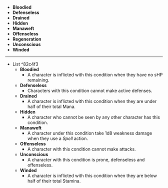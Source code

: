 - **Bloodied**
- **Defenseless**
- **Drained**
- **Hidden**
- **Manaweft**
- **Offenseless**
- **Regeneration**
- **Unconscious**
- **Winded**
---
- List  ^82c4f3
	- **Bloodied**
		- A character is inflicted with this condition when they have no sHP remaining.
	- **Defenseless**
		- Characters with this condition cannot make active defenses.
	- **Drained**
		- A character is inflicted with this condition when they are under half of their total Mana.
	- **Hidden**
		- A character who cannot be seen by any other character has this condition.
	- **Manaweft**
		- A character under this condition take 1d8 weakness damage when they use a *Spell* action.
	- **Offenseless**
		- A character with this condition cannot make attacks.
	- **Unconscious**
		- A character with this condition is prone, defenseless and offenseless.
	- **Winded**
		- A character is inflicted with this condition when they are below half of their total Stamina.